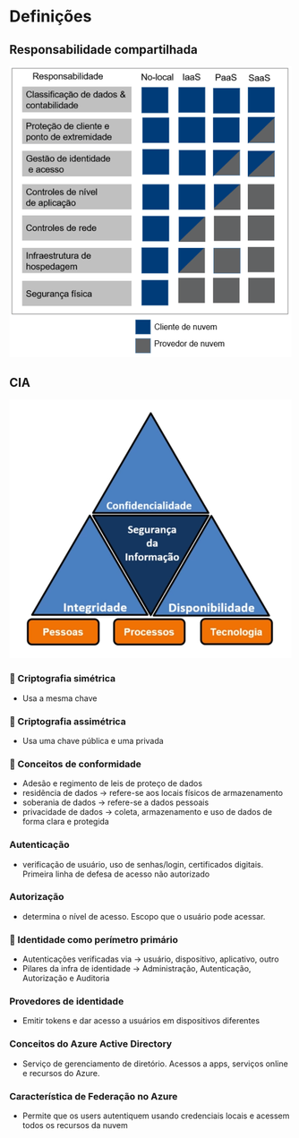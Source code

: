 # Definições

## Responsabilidade compartilhada

![Responsabilidade compartilhada em nuvem](../assets/images/responsibilidade-nuvem.png)

## CIA

![CIA cybersegurança](../assets/images/infosec-cia.png)

### 🔑 Criptografia simétrica

- Usa a mesma chave

### 🔑 Criptografia assimétrica

- Usa uma chave pública e uma privada

### 🎲 Conceitos de conformidade

- Adesão e regimento de leis de proteço de dados
- residẽncia de dados -> refere-se aos locais físicos de armazenamento
- soberania de dados -> refere-se a dados pessoais
- privacidade de dados -> coleta, armazenamento e uso de dados de forma clara e protegida

### Autenticação

- verificação de usuário, uso de senhas/login, certificados digitais. Primeira linha de defesa de acesso não autorizado

### Autorização

- determina o nível de acesso. Escopo que o usuário pode acessar.

### 📄 Identidade como perímetro primário

- Autenticações verificadas via -> usuário, dispositivo, aplicativo, outro
- Pilares da infra de identidade -> Administração, Autenticação, Autorização e Auditoria

### Provedores de identidade

- Emitir tokens e dar acesso a usuários em dispositivos diferentes

### Conceitos do Azure Active Directory

- Serviço de gerenciamento de diretório. Acessos a apps, serviços online e recursos do Azure.

### Característica de Federação no Azure

- Permite que os users autentiquem usando credenciais locais e acessem todos os recursos da nuvem
